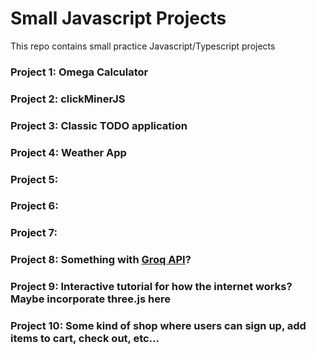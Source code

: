 # Small Javascript Projects

This repo contains small practice Javascript/Typescript projects

### Project 1: Omega Calculator

### Project 2: clickMinerJS

### Project 3: Classic TODO application

### Project 4: Weather App 

### Project 5: 

### Project 6: 

### Project 7:

### Project 8: Something with [Groq API](https://console.groq.com/docs/quickstart)? 

### Project 9: Interactive tutorial for how the internet works? Maybe incorporate three.js here

### Project 10: Some kind of shop where users can sign up, add items to cart, check out, etc...
